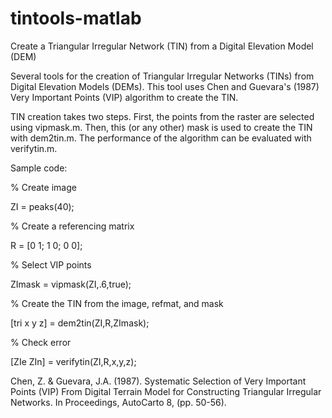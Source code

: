 # tintools-matlab
Create a Triangular Irregular Network (TIN) from a Digital Elevation Model (DEM)

Several tools for the creation of Triangular Irregular Networks (TINs) from Digital Elevation Models (DEMs). This tool uses Chen and Guevara's (1987) Very Important Points (VIP) algorithm to create the TIN.

TIN creation takes two steps. First, the points from the raster are selected using vipmask.m. Then, this (or any other) mask is used to create the TIN with dem2tin.m. The performance of the algorithm can be evaluated with verifytin.m. 


Sample code: 

% Create image 

ZI = peaks(40); 

% Create a referencing matrix 

R = [0 1; 1 0; 0 0]; 

% Select VIP points 

ZImask = vipmask(ZI,.6,true); 

% Create the TIN from the image, refmat, and mask 

[tri x y z] = dem2tin(ZI,R,ZImask); 

% Check error 

[ZIe ZIn] = verifytin(ZI,R,x,y,z); 


Chen, Z. & Guevara, J.A. (1987). Systematic Selection of Very Important Points (VIP) From Digital Terrain Model for Constructing Triangular Irregular Networks. In Proceedings, AutoCarto 8, (pp. 50-56).



